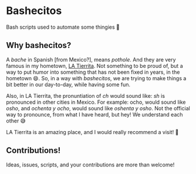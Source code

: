 # Bashecitos

Bash scripts used to automate some thingies 👾 

## Why bashecitos? 

A _bache_ in Spanish [from Mexico?], means _pothole_. And they are very famous in my hometown, [LA Tierrita](https://es.wikipedia.org/wiki/Ensenada_(Baja_California)). Not something to be proud of, but a way to put humor into something that has not been fixed in years, in the hometown 😄. So, in a way with _bashecitos_, we are trying to make things a bit better in our day-to-day, while having some fun. 

Also, in LA Tierrita, the pronuntiation of _ch_ would sound like: _sh_ is pronounced in other cities in Mexico. For example: ocho, would sound like _osho_, and _ochenta y ocho_, would sound like _oshenta y osho_. Not the official way to pronounce, from what I have heard, but hey! We understand each other 😅

LA Tierrita is an amazing place, and I would really recommend a visit! 💙

## Contributions!

Ideas, issues, scripts, and your contributions are more than welcome!
